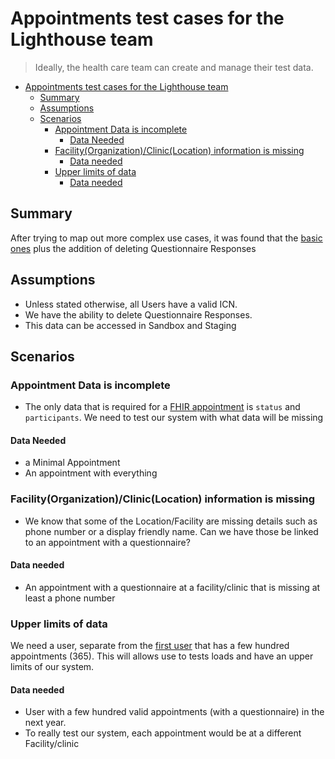 <!-- markdownlint-disable no-duplicate-heading -->

# Appointments test cases for the Lighthouse team

> Ideally, the health care team can create and manage their test data.

- [Appointments test cases for the Lighthouse team](#appointments-test-cases-for-the-lighthouse-team)
  - [Summary](#summary)
  - [Assumptions](#assumptions)
  - [Scenarios](#scenarios)
    - [Appointment Data is incomplete](#appointment-data-is-incomplete)
      - [Data Needed](#data-needed)
    - [Facility(Organization)/Clinic(Location) information is missing](#facilityorganizationcliniclocation-information-is-missing)
      - [Data needed](#data-needed-1)
    - [Upper limits  of data](#upper-limits--of-data)
      - [Data needed](#data-needed-2)

## Summary

After trying to map out more complex use cases, it was found that the [basic ones](lighthouse_appointment_test_cases.md) plus the addition of deleting Questionnaire Responses

## Assumptions

- Unless stated otherwise, all Users have a valid ICN.
- We have the ability to delete Questionnaire Responses.
- This data can be accessed in Sandbox and Staging

## Scenarios

### Appointment Data is incomplete

- The only data that is required for a [FHIR appointment](http://www.hl7.org/fhir/appointment.html) is `status` and `participants`. We need to test our system with what data will be missing

#### Data Needed

- a Minimal Appointment
- An appointment with everything

### Facility(Organization)/Clinic(Location) information is missing

- We know that some of the Location/Facility are missing details such as phone number or a display friendly name. Can we have those be linked to an appointment with a questionnaire?

#### Data needed

- An appointment with a questionnaire at a facility/clinic that is missing at least a phone number

### Upper limits  of data

We need a user, separate from the [first user](lighthouse_appointment_test_cases.md) that has a few hundred appointments (365). This will allows use to tests loads and have an upper limits of our system.

#### Data needed

- User with a few hundred valid appointments (with a questionnaire) in the next year.
- To really test our system, each appointment would be at a different Facility/clinic
